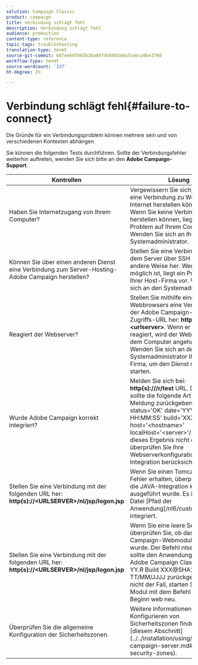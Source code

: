 ```yaml
---
solution: Campaign Classic
product: campaign
title: Verbindung schlägt fehl
description: Verbindung schlägt fehl
audience: production
content-type: reference
topic-tags: troubleshooting
translation-type: tm+mt
source-git-commit: 68fee697b65b2ba69f456803e0a7cebca9be3760
workflow-type: tm+mt
source-wordcount: '337'
ht-degree: 2%

---
```



# Verbindung schlägt fehl{#failure-to-connect}

Die Gründe für ein Verbindungsproblem können mehrere sein und von verschiedenen Kontexten abhängen.

Sie können die folgenden Tests durchführen. Sollte der Verbindungsfehler weiterhin auftreten, wenden Sie sich bitte an den **Adobe Campaign-Support**.



<table> 
 <thead> 
  <tr> 
   <th>Kontrollen<br /> </th> 
   <th>Lösung<br /> </th> 
  </tr> 
 </thead> 
 <tbody> 
  <tr> 
   <td>Haben Sie Internetzugang von Ihrem Computer?</td> 
   <td>Vergewissern Sie sich, dass Sie eine Verbindung zu Websites im Internet herstellen können (z. B.). Wenn Sie keine Verbindung herstellen können, liegt das Problem auf Ihrem Computer. Wenden Sie sich an Ihren Systemadministrator.</td>
  </tr>
  <tr> 
   <td>Können Sie über einen anderen Dienst eine Verbindung zum Server-Hosting-Adobe Campaign herstellen?</td> 
   <td>Stellen Sie eine Verbindung mit dem Server über SSH oder auf andere Weise her. Wenn dies nicht möglich ist, liegt ein Problem mit Ihrer Host-Firma vor. Wenden Sie sich an den Systemadministrator.</td>
  </tr>
  <tr> 
   <td>Reagiert der Webserver?</td> 
   <td>Stellen Sie mithilfe eines Webbrowsers eine Verbindung mit der Adobe Campaign-Server-Zugriffs-URL her: <b>http(s):// &lt;urlserver&gt;</b>. Wenn er nicht reagiert, wird der Webserver auf dem Computer angehalten. Wenden Sie sich an den Systemadministrator Ihrer Host-Firma, um den Dienst neu zu starten.</td>
  </tr>
  <tr> 
   <td>Wurde Adobe Campaign korrekt integriert?</td> 
   <td>Melden Sie sich bei: <b>http(s):///r/test</b> URL. Der Server sollte die folgende Art von Meldung zurückgeben: &lt;redir status='OK' date='YYYY/MM/DD HH:MM:SS' build='XXXX' host='&lt;hostname&gt;' localHost='&lt;server&gt;'/&gt; Wenn Sie dieses Ergebnis nicht erhalten, überprüfen Sie Ihre Webserverkonfiguration, dass die Integration berücksichtigt wird.</td>
  </tr>
  <tr> 
   <td>Stellen Sie eine Verbindung mit der folgenden URL her: <b>http(s)://&lt;URLSERVER&gt;/nl/jsp/logon.jsp</b></td>
   <td>Wenn Sie einen Tomcat-Java-Fehler erhalten, überprüfen Sie, ob die JAVA-Integration korrekt ausgeführt wurde. Es ist in die Datei [Pfad der Anwendung]/nl6/customer.sh integriert.</td>
  </tr>
  <tr> 
   <td>Stellen Sie eine Verbindung mit der folgenden URL her: <b>http(s)://&lt;URLSERVER&gt;/nl/jsp/logon.jsp</b></td>
   <td>Wenn Sie eine leere Seite erhalten, überprüfen Sie, ob das Adobe Campaign-Webmodul gestartet wurde. Der Befehl nlserver pdump sollte den Anwendungsserver für Adobe Campaign Classic (7.X YY.R Build XXX@SHA1) von TT/MM/JJJJ zurückgeben. Ist dies nicht der Fall, starten Sie das Modul mit dem Befehl nlserver Beginn web neu.</td>
  </tr>
   <tr>
  	<td>Überprüfen Sie die allgemeine Konfiguration der Sicherheitszonen.</td>
  	<td>Weitere Informationen zum Konfigurieren von Sicherheitszonen finden Sie in [diesem Abschnitt](../../installation/using/configuring-campaign-server.md#define-security-zones).</td>
  </tr>
 </tbody> 
</table>
